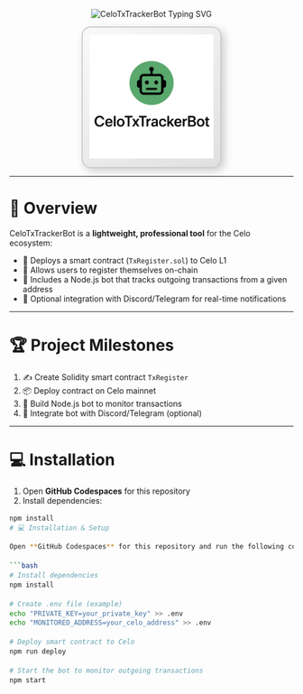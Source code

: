 <!-- Typing effect for project name -->
<p align="center">
  <img src="https://readme-typing-svg.herokuapp.com?font=Courier+Prime&weight=700&size=48&pause=800&color=32CD32&center=true&vCenter=true&width=600&lines=CeloTxTrackerBot" alt="CeloTxTrackerBot Typing SVG" />
</p>

<!-- Logo with shadow and rounded border -->
<p align="center">
  <span style="display: inline-block; border: 2px solid #ccc; padding: 12px; border-radius: 16px; background: linear-gradient(145deg, #f9f9f9, #e0e0e0); box-shadow: 5px 5px 15px rgba(0,0,0,0.2);">
    <img src="assets/logo.png" alt="CeloTxTrackerBot Logo" width="220"/>
  </span>
</p>

---

# 📖 Overview

CeloTxTrackerBot is a **lightweight, professional tool** for the Celo ecosystem:

- 🚀 Deploys a smart contract (`TxRegister.sol`) to Celo L1  
- 🔗 Allows users to register themselves on-chain  
- 🤖 Includes a Node.js bot that tracks outgoing transactions from a given address  
- 🔔 Optional integration with Discord/Telegram for real-time notifications  

---

# 🏆 Project Milestones

1. ✍️ Create Solidity smart contract `TxRegister`  
2. 📦 Deploy contract on Celo mainnet  
3. 🤖 Build Node.js bot to monitor transactions  
4. 🔔 Integrate bot with Discord/Telegram (optional)  

---

# 💻 Installation

1. Open **GitHub Codespaces** for this repository  
2. Install dependencies:

```bash
npm install
# 💻 Installation & Setup

Open **GitHub Codespaces** for this repository and run the following commands:

```bash
# Install dependencies
npm install

# Create .env file (example)
echo "PRIVATE_KEY=your_private_key" >> .env
echo "MONITORED_ADDRESS=your_celo_address" >> .env

# Deploy smart contract to Celo
npm run deploy

# Start the bot to monitor outgoing transactions
npm start

